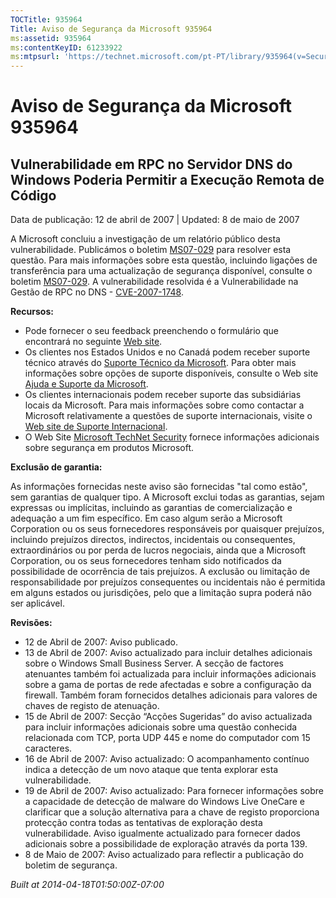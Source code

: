 ```yaml
---
TOCTitle: 935964
Title: Aviso de Segurança da Microsoft 935964
ms:assetid: 935964
ms:contentKeyID: 61233922
ms:mtpsurl: 'https://technet.microsoft.com/pt-PT/library/935964(v=Security.10)'
---
```




Aviso de Segurança da Microsoft 935964
======================================

Vulnerabilidade em RPC no Servidor DNS do Windows Poderia Permitir a Execução Remota de Código
----------------------------------------------------------------------------------------------

Data de publicação: 12 de abril de 2007 | Updated: 8 de maio de 2007

A Microsoft concluiu a investigação de um relatório público desta vulnerabilidade. Publicámos o boletim [MS07-029](http://go.microsoft.com/fwlink/?linkid=88083) para resolver esta questão. Para mais informações sobre esta questão, incluindo ligações de transferência para uma actualização de segurança disponível, consulte o boletim [MS07-029](http://go.microsoft.com/fwlink/?linkid=88083). A vulnerabilidade resolvida é a Vulnerabilidade na Gestão de RPC no DNS - [CVE-2007-1748](http://www.cve.mitre.org/cgi-bin/cvename.cgi?name=cve-2007-1748).

**Recursos:**

-   Pode fornecer o seu feedback preenchendo o formulário que encontrará no seguinte [Web site](https://support.microsoft.com/common/survey.aspx?scid=sw;en;1257&amp;showpage=1&amp;ws=technet&amp;sd=tech).
-   Os clientes nos Estados Unidos e no Canadá podem receber suporte técnico através do [Suporte Técnico da Microsoft](http://go.microsoft.com/fwlink/?linkid=21131). Para obter mais informações sobre opções de suporte disponíveis, consulte o Web site [Ajuda e Suporte da Microsoft](http://support.microsoft.com/).
-   Os clientes internacionais podem receber suporte das subsidiárias locais da Microsoft. Para mais informações sobre como contactar a Microsoft relativamente a questões de suporte internacionais, visite o [Web site de Suporte Internacional](http://go.microsoft.com/fwlink/?linkid=21155).
-   O Web Site [Microsoft TechNet Security](http://go.microsoft.com/fwlink/?linkid=21132) fornece informações adicionais sobre segurança em produtos Microsoft.

**Exclusão de garantia:**

As informações fornecidas neste aviso são fornecidas "tal como estão", sem garantias de qualquer tipo. A Microsoft exclui todas as garantias, sejam expressas ou implícitas, incluindo as garantias de comercialização e adequação a um fim específico. Em caso algum serão a Microsoft Corporation ou os seus fornecedores responsáveis por quaisquer prejuízos, incluindo prejuízos directos, indirectos, incidentais ou consequentes, extraordinários ou por perda de lucros negociais, ainda que a Microsoft Corporation, ou os seus fornecedores tenham sido notificados da possibilidade de ocorrência de tais prejuízos. A exclusão ou limitação de responsabilidade por prejuízos consequentes ou incidentais não é permitida em alguns estados ou jurisdições, pelo que a limitação supra poderá não ser aplicável.

**Revisões:**

-   12 de Abril de 2007: Aviso publicado.
-   13 de Abril de 2007: Aviso actualizado para incluir detalhes adicionais sobre o Windows Small Business Server. A secção de factores atenuantes também foi actualizada para incluir informações adicionais sobre a gama de portas de rede afectadas e sobre a configuração da firewall. Também foram fornecidos detalhes adicionais para valores de chaves de registo de atenuação.
-   15 de Abril de 2007: Secção “Acções Sugeridas” do aviso actualizada para incluir informações adicionais sobre uma questão conhecida relacionada com TCP, porta UDP 445 e nome do computador com 15 caracteres.
-   16 de Abril de 2007: Aviso actualizado: O acompanhamento contínuo indica a detecção de um novo ataque que tenta explorar esta vulnerabilidade.
-   19 de Abril de 2007: Aviso actualizado: Para fornecer informações sobre a capacidade de detecção de malware do Windows Live OneCare e clarificar que a solução alternativa para a chave de registo proporciona protecção contra todas as tentativas de exploração desta vulnerabilidade. Aviso igualmente actualizado para fornecer dados adicionais sobre a possibilidade de exploração através da porta 139.
-   8 de Maio de 2007: Aviso actualizado para reflectir a publicação do boletim de segurança.

*Built at 2014-04-18T01:50:00Z-07:00*
